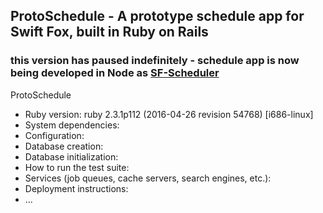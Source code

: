 ## ProtoSchedule - A prototype schedule app for Swift Fox, built in Ruby on Rails

### this version has paused indefinitely - schedule app is now being developed in Node as [SF-Scheduler](https://github.com/fullerenedream/SF-Scheduler "SF-Scheduler on github")

ProtoSchedule
* Ruby version: ruby 2.3.1p112 (2016-04-26 revision 54768) [i686-linux]
* System dependencies: 
* Configuration: 
* Database creation: 
* Database initialization: 
* How to run the test suite: 
* Services (job queues, cache servers, search engines, etc.): 
* Deployment instructions: 
* ...
